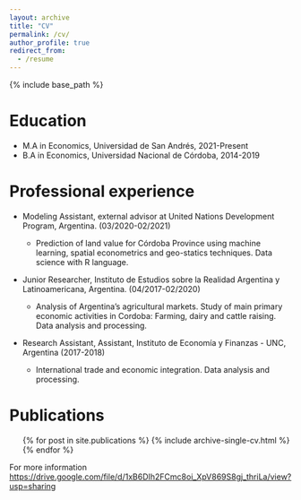 ```yaml
---
layout: archive
title: "CV"
permalink: /cv/
author_profile: true
redirect_from:
  - /resume
---
```


{% include base_path %}

Education
======
* M.A in Economics, Universidad de San Andrés, 2021-Present
* B.A in Economics, Universidad Nacional de Córdoba, 2014-2019

Professional experience
======
* Modeling Assistant, external advisor at United Nations Development Program, Argentina. (03/2020-02/2021)
  * Prediction of land value for Córdoba Province using machine learning, spatial econometrics and geo-statics techniques.
Data science with R language.

* Junior Researcher, Instituto de Estudios sobre la Realidad Argentina y Latinoamericana, Argentina. (04/2017-02/2020)
  * Analysis of Argentina’s agricultural markets. Study of main primary economic activities in Cordoba: Farming, dairy and
cattle raising. Data analysis and processing.

* Research Assistant, Assistant, Instituto de Economía y Finanzas - UNC, Argentina (2017-2018)
  * International trade and economic integration. Data analysis and processing.
  
Publications
======
  <ul>{% for post in site.publications %}
    {% include archive-single-cv.html %}
  {% endfor %}</ul>
  
For more information https://drive.google.com/file/d/1xB6DIh2FCmc8oi_XpV869S8gj_thriLa/view?usp=sharing
  
